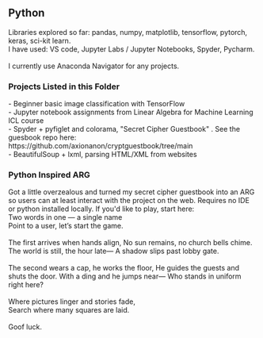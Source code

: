 <h2>Python</h2>
Libraries explored so far: pandas, numpy, matplotlib, tensorflow, pytorch, keras, sci-kit learn. <br>
I have used: VS code, Jupyter Labs / Jupyter Notebooks, Spyder, Pycharm. <br> <br>
I currently use Anaconda Navigator for any projects.

<h3>Projects Listed in this Folder</h3>
- Beginner basic image classification with TensorFlow <br>
- Jupyter notebook assignments from Linear Algebra for Machine Learning ICL course <br>
- Spyder + pyfiglet and colorama, "Secret Cipher Guestbook" . See the guesbook repo here: https://github.com/axionanon/cryptguestbook/tree/main <br>
- BeautifulSoup + lxml, parsing HTML/XML from websites

<h3>Python Inspired ARG</h3>
Got a little overzealous and turned my secret cipher guestbook into an ARG so users can at least interact with the project on the web. Requires no IDE or python installed locally. 
If you'd like to play, start here:
<br>
Two words in one — a single name <br>
Point to a user, let’s start the game.<br>
<br>
The first arrives when hands align, No sun remains, no church bells chime. The world is still, the hour late— A shadow slips past lobby gate.<br>
<br>
The second wears a cap, he works the floor, He guides the guests and shuts the door. With a ding and he jumps near— Who stands in uniform right here?<br>
<br>
Where pictures linger and stories fade,<br>
Search where many squares are laid.<br>
<br>
Goof luck. 
